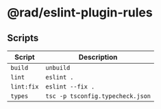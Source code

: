 # @rad/eslint-plugin-rules

## Scripts

| Script | Description |
|--------|-------------|
| `build` | `unbuild` |
| `lint` | `eslint .` |
| `lint:fix` | `eslint --fix .` |
| `types` | `tsc -p tsconfig.typecheck.json` |

